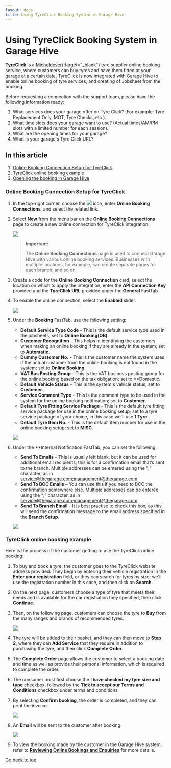 ```yaml
---
layout: docs
title: Using TyreClick Booking System in Garage Hive 
---
```


<a name="top"></a>

# Using TyreClick Booking System in Garage Hive
**TyreClick** is a [Micheldever](https://www.micheldever.co.uk/){:target="_blank"} tyre supplier online booking service, where customers can buy tyres and have them fitted at your garage at a certain date. TyreClick is now integrated with Garage Hive to enable online booking of tyre services, and creating of Jobsheet from the booking.

Before requesting a connection with the support team, please have the following information ready:
1. What services does your garage offer on Tyre Click? (For example: Tyre Replacement Only, MOT, Tyre Checks, etc.).
2. What time slots does your garage want to use? (Actual times/AM/PM slots with a limited number for each session).
3. What are the opening times for your garage?
4. What is your garage's Tyre Click URL?

## In this article
1. [Online Booking Connection Setup for TyreClick](#online-booking-connection-setup-for-tyre-click)
2. [TyreClick online booking example](#tyre-click-online-booking-example)
3. [Opening the booking in Garage Hive](#Opening-the-booking-in-Garage-Hive)


### Online Booking Connection Setup for TyreClick
1. In the top-right corner, choose the ![](media/search_icon.png) icon, enter **Online Booking Connections**,  and select the related link.
2. Select **New** from the menu bar on the **Online Booking Connections** page to create a new online connection for TyreClick integration.

   ![](media/garagehive-tyre-click-setup1.gif)

   > **Important:**
   >
   > The **Online Booking Connections** page is used to connect Garage Hive with various online booking services. Businesses with multiple locations, for example, can create separate pages for each branch, and so on. 

3. Create a code for the **Online Booking Connection** card, select the location on which to apply the integration, enter the **API Connection Key** provided and the **TyreClick URL** provided under the **General** FastTab.
4. To enable the online connection, select the **Enabled** slider.

   ![](media/garagehive-tyre-click-setup2.gif)

5. Under the **Booking** FastTab, use the following setting:
   * **Default Service Type Code** - This is the default service type used in the jobsheets; set to **Online Booking(OB)**.
   * **Customer Recognition** - This helps in identifying the customers when making an online booking if they are already in the system; set to **Automatic**.
   * **Dummy Customer No.** - This is the customer name the system uses if the actual customer from the online booking is not found in the system; set to **Online Booking**.
   * **VAT Bus Posting Group** - This is the VAT business posting group for the online booking based on the tax obligation; set to **Domestic.
   * **Default Vehicle Status** - This is the system's vehicle status; set to **Customer**.
   * **Service Comment Type** - This is the comment type to be used in the system for the online booking notification; set to **Customer**.
   * **Default Tyre Fitting Service Package** - This is the default tyre fitting service package for use in the online booking setup; set to a tyre service package of your choice, in this case we'll use **1 Tyre**.
   * **Default Tyre Item No.** - This is the default item number for use in the online booking setup; set to **MISC**.

   ![](media/garagehive-tyre-click-setup3.png)

6. Under the **Internal Notification FastTab, you can set the following:
   * **Send To Emails** – This is usually left blank, but it can be used for additional email recipients; this is for a confirmation email that’s sent to the branch. Multiple addresses can be entered using the “;” character, as in service@thegarage.com;management@thegarage.com.
   * **Send To BCC Emails** – You can use this if you need to BCC the confirmation somewhere else. Multiple addresses can be entered using the “;” character, as in service@thegarage.com;management@thegarage.com.
   * **Send To Branch Email** - It is best practise to check this box, as this will send the confirmation message to the email address specified in the **Branch Setup**.

   ![](media/garagehive-tyre-click-setup4.png)

### TyreClick online booking example
Here is the process of the customer getting to use the TyreClick online booking:
1. To buy and book a tyre, the customer goes to the TyreClick website address provided. They begin by entering their vehicle registration in the **Enter your registration** field, or they can search for tyres by size; we'll use the registration number in this case, and then click on **Search**.
2. On the next page, customers choose a type of tyre that meets their needs and is available for the car registration they specified, then click **Continue**.
3. Then, on the following page, customers can choose the tyre to **Buy** from the many ranges and brands of recommended tyres.

   ![](media/garagehive-tyre-click-example1.gif)

4. The tyre will be added to their basket, and they can then move to **Step 2**, where they can **Add Service** that they require in addition to purchasing the tyre, and then click **Complete Order**.
5. The **Complete Order** page allows the customer to select a booking date and time as well as provide their personal information, which is required to complete the order.
6. The consumer must first choose the **I have checked my tyre size and type** checkbox, followed by the **Tick to accept our Terms and Conditions** checkbox under terms and conditions.
7. By selecting **Confirm booking**, the order is completed, and they can print the invoice.

   ![](media/garagehive-tyre-click-example2.gif)

8. An **Email** will be sent to the customer after booking.

   ![](media/garagehive-tyre-click-example3.png)

9. To view the booking made by the customer in the Garage Hive system, refer to [**Reviewing Online Bookings and Enquiries**](garagehive-reviewing-online-bookings-and-enquiries.html) for more details.


[Go back to top](#top)
